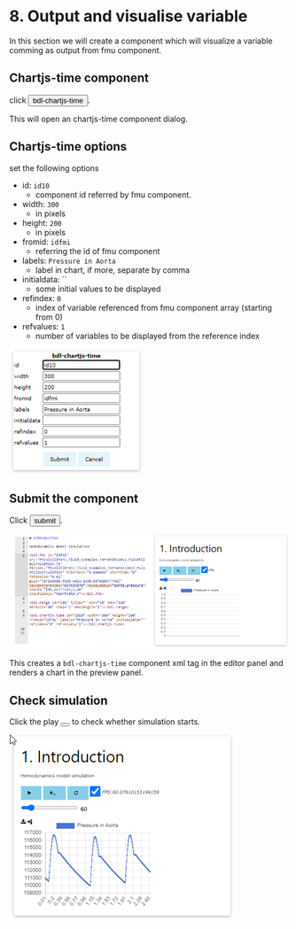 # 8. Output and visualise variable

In this section we will create a component which will visualize a variable comming as output from fmu component.

## Chartjs-time component

click <button>bdl-chartjs-time</button>.

This will open an chartjs-time component dialog.

## Chartjs-time options

set the following options
- id: `id10` 
  - component id referred by fmu component.
- width: `300` 
  - in pixels
- height: `200` 
  - in pixels
- fromid: `idfmi` 
  - referring the id of fmu component
- labels: `Pressure in Aorta` 
  - label in chart, if more, separate by comma
- initialdata: `` 
  - some initial values to be displayed
- refindex: `0` 
  - index of variable referenced from fmu component array (starting from 0)
- refvalues: `1`
  - number of variables to be displayed from the reference index

![EditorChart1](EditorChart1.png)

## Submit the component

Click <button>submit</button>.

![EditorChartPreview](EditorChartPreview.png)

This creates a `bdl-chartjs-time` component xml tag in the editor panel and renders a chart in the preview panel.

## Check simulation

Click the play <button><i class="fa fa-play"></i></button> to check whether simulation starts.

![EditorChartPlay](EditorChartPlay.png)




